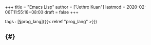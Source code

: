 +++
title = "Emacs Lisp"
author = ["Jethro Kuan"]
lastmod = 2020-02-06T11:55:18+08:00
draft = false
+++

tags
: [§prog\_lang]({{< relref "prog_lang" >}})


##  {#}
